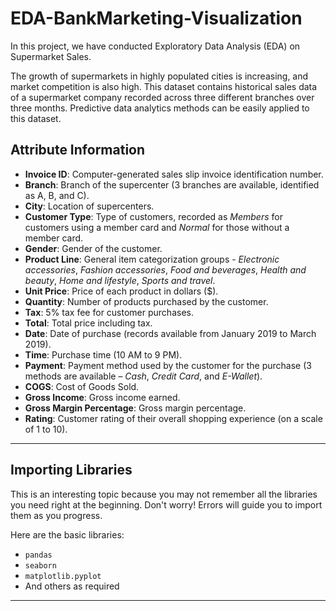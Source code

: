 # EDA-BankMarketing-Visualization

In this project, we have conducted Exploratory Data Analysis (EDA) on Supermarket Sales.

The growth of supermarkets in highly populated cities is increasing, and market competition is also high. This dataset contains historical sales data of a supermarket company recorded across three different branches over three months. Predictive data analytics methods can be easily applied to this dataset.

## Attribute Information  
- **Invoice ID**: Computer-generated sales slip invoice identification number.  
- **Branch**: Branch of the supercenter (3 branches are available, identified as A, B, and C).  
- **City**: Location of supercenters.  
- **Customer Type**: Type of customers, recorded as *Members* for customers using a member card and *Normal* for those without a member card.  
- **Gender**: Gender of the customer.  
- **Product Line**: General item categorization groups - *Electronic accessories*, *Fashion accessories*, *Food and beverages*, *Health and beauty*, *Home and lifestyle*, *Sports and travel*.  
- **Unit Price**: Price of each product in dollars ($).  
- **Quantity**: Number of products purchased by the customer.  
- **Tax**: 5% tax fee for customer purchases.  
- **Total**: Total price including tax.  
- **Date**: Date of purchase (records available from January 2019 to March 2019).  
- **Time**: Purchase time (10 AM to 9 PM).  
- **Payment**: Payment method used by the customer for the purchase (3 methods are available – *Cash*, *Credit Card*, and *E-Wallet*).  
- **COGS**: Cost of Goods Sold.  
- **Gross Income**: Gross income earned.  
- **Gross Margin Percentage**: Gross margin percentage.  
- **Rating**: Customer rating of their overall shopping experience (on a scale of 1 to 10).  

---  
## Importing Libraries  

This is an interesting topic because you may not remember all the libraries you need right at the beginning. Don't worry! Errors will guide you to import them as you progress.  

Here are the basic libraries:  
- `pandas`  
- `seaborn`  
- `matplotlib.pyplot`  
- And others as required  

---  
 
